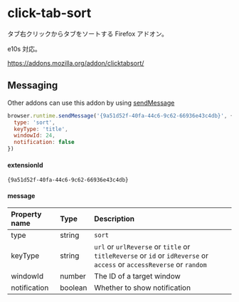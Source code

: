 # click-tab-sort

タブ右クリックからタブをソートする Firefox アドオン。

e10s 対応。

https://addons.mozilla.org/addon/clicktabsort/


## <span id="messaging"/> Messaging

Other addons can use this addon by using [sendMessage](https://developer.mozilla.org/Add-ons/WebExtensions/API/runtime/sendMessage)

```javascript
browser.runtime.sendMessage('{9a51d52f-40fa-44c6-9c62-66936e43c4db}', {
  type: 'sort',
  keyType: 'title',
  windowId: 24,
  notification: false
})
```


#### extensionId

`{9a51d52f-40fa-44c6-9c62-66936e43c4db}`


#### message

|Property name|Type|Description|
|:--|:--|:--|
|type|string|`sort`|
|keyType|string|`url` or `urlReverse` or `title` or `titleReverse` or `id` or `idReverse` or `access` or `accessReverse` or `random`|
|windowId|number|The ID of a target window|
|notification|boolean|Whether to show notification|
